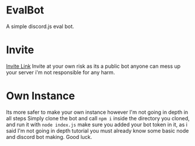 # EvalBot
A simple discord.js eval bot.

# Invite
[Invite Link](https://discordapp.com/api/oauth2/authorize?client_id=411952600586649602&permissions=0&scope=bot)
Invite at your own risk as its a public bot anyone can mess up your server i'm not responsible for any harm.

# Own Instance
Its more safer to make your own instance however I'm not going in depth in all steps
Simply clone the bot and call `npm i` inside the directory you cloned, and run it with `node index.js` make sure you added your bot token in it, as i said I'm not going in depth tutorial you must already know some basic node and discord bot making.
Good luck.

